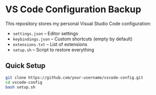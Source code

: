 # VS Code Configuration Backup

This repository stores my personal Visual Studio Code configuration:

- `settings.json` – Editor settings
- `keybindings.json` – Custom shortcuts (empty by default)
- `extensions.txt` – List of extensions
- `setup.sh` – Script to restore everything

## Quick Setup

```bash
git clone https://github.com/your-username/vscode-config.git
cd vscode-config
bash setup.sh